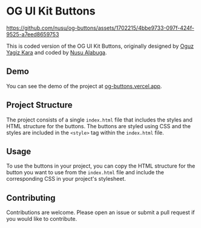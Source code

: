 # OG UI Kit Buttons


https://github.com/nusu/og-buttons/assets/1702215/4bbe9733-097f-424f-9525-a7eed8659753


This is coded version of the OG UI Kit Buttons, originally designed by [Oguz Yagiz Kara](https://twitter.com/oguzyagizkara) and coded by [Nusu Alabuga](https://twitter.com/nusualabuga).

## Demo

You can see the demo of the project at [og-buttons.vercel.app](https://og-buttons.vercel.app).

## Project Structure

The project consists of a single `index.html` file that includes the styles and HTML structure for the buttons. The buttons are styled using CSS and the styles are included in the `<style>` tag within the `index.html` file.

## Usage

To use the buttons in your project, you can copy the HTML structure for the button you want to use from the `index.html` file and include the corresponding CSS in your project's stylesheet.

## Contributing

Contributions are welcome. Please open an issue or submit a pull request if you would like to contribute.
